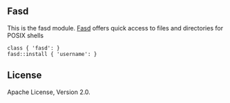 Fasd
------

This is the fasd module. [Fasd](https://github.com/clvv/fasd) offers quick access to files and directories for POSIX shells

```
class { 'fasd': }
fasd::install { 'username': }
```


License
-------

Apache License, Version 2.0.


